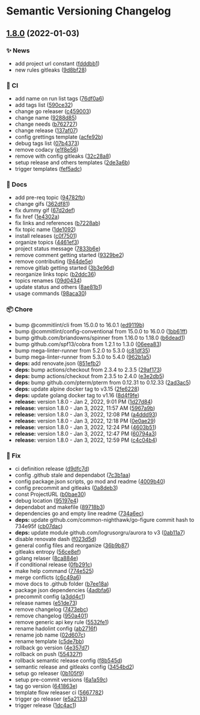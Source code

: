 # Semantic Versioning Changelog

## [1.8.0](https://github.com/lpmatos/loli/compare/v1.7.5...v1.8.0) (2022-01-03)


### :sparkles: News

* add project url constant ([fdddbb1](https://github.com/lpmatos/loli/commit/fdddbb131b9ddc0dcad2517088d4de5c9d8cb0b2))
* new rules gitleaks ([9d8bf28](https://github.com/lpmatos/loli/commit/9d8bf28c1aef492169d86abe8dd8d7f0d629f4c3))


### :repeat: CI

* add name on run list tags ([76df0a6](https://github.com/lpmatos/loli/commit/76df0a69837afffd2f5b4760e3b224ed73753e51))
* add tags list ([590ce32](https://github.com/lpmatos/loli/commit/590ce324ce5b698158b578a0c062c31a6c4cee36))
* change go releaser ([c459003](https://github.com/lpmatos/loli/commit/c4590038518c011c550e09e403fff17484bfc98a))
* change name ([9288d85](https://github.com/lpmatos/loli/commit/9288d8595c14b462d0c8ee65de253b1c3d44531a))
* change needs ([b762727](https://github.com/lpmatos/loli/commit/b76272715e6d9aa5f7e4db144b5a5471a689df25))
* change release ([137af07](https://github.com/lpmatos/loli/commit/137af07d499f0db12fbaf396485bc47d1c431527))
* config grettings template ([acfe92b](https://github.com/lpmatos/loli/commit/acfe92bfbc65e70d72cdb5028d6b8a63f2076678))
* debug tags list ([07b4373](https://github.com/lpmatos/loli/commit/07b4373bc89aa87af994febed574ae424ec10658))
* remove codacy ([e1f8e56](https://github.com/lpmatos/loli/commit/e1f8e56c5203ec457365c1c64f500ecee51e1b17))
* remove with config gitleaks ([32c28a8](https://github.com/lpmatos/loli/commit/32c28a8302c3a2364c47e4c6b80d452f6799af26))
* setup release and others templates ([2de3a6b](https://github.com/lpmatos/loli/commit/2de3a6b782e9388c9578919e4be1182421c7fa6e))
* trigger templates ([fef5adc](https://github.com/lpmatos/loli/commit/fef5adc114c3e98386296f6b13d57e978de2ff92))


### :memo: Docs

* add pre-req topic ([94782fb](https://github.com/lpmatos/loli/commit/94782fb4dc438c4b6cd0ab8ba5b4d1f2e9c33dc7))
* change gifs ([362df81](https://github.com/lpmatos/loli/commit/362df81cd1c05828bd31e8db92339141c7f9c0a0))
* fix dummy gif ([67d2def](https://github.com/lpmatos/loli/commit/67d2def58cfd66fc93c074fb4af0598835bde6c2))
* fix href ([1e4302a](https://github.com/lpmatos/loli/commit/1e4302a32759467e687a63897f1066e6987d6588))
* fix links and references ([b7228ab](https://github.com/lpmatos/loli/commit/b7228ab220f79eaea67f1297cea0776d047d85fd))
* fix topic name ([1de1092](https://github.com/lpmatos/loli/commit/1de1092066abbce393362b6fd8ee43397d71eb7c))
* install releases ([c0f7501](https://github.com/lpmatos/loli/commit/c0f7501b37e7d56697bfd5c85c42f5d42e8cb59c))
* organize topics ([4461ef3](https://github.com/lpmatos/loli/commit/4461ef3abc1b39101d4ccde2f6ac966c02ffe592))
* project status message ([7833b6e](https://github.com/lpmatos/loli/commit/7833b6e1aaeb8ae034c1256be6b6ecc9e22f552a))
* remove comment getting started ([9329be2](https://github.com/lpmatos/loli/commit/9329be2198f444221193a8a39c597f1db915a9ac))
* remove contributing ([944de5e](https://github.com/lpmatos/loli/commit/944de5e75e1fda4619bfeddeccc1df001699b191))
* remove gitlab getting started ([3b3e96d](https://github.com/lpmatos/loli/commit/3b3e96da397779f90aa28883d4c07dc998179023))
* reorganize links topic ([b2ddc36](https://github.com/lpmatos/loli/commit/b2ddc362c76e9d2a66874541e295e17715ec2e5c))
* topics renames ([09d0434](https://github.com/lpmatos/loli/commit/09d0434a9e8f7e2e0ea4ac07d39036ba3d6fe039))
* update status and others ([8ae81b1](https://github.com/lpmatos/loli/commit/8ae81b17a4d70d7087cfce3eb31231486e16378b))
* usage commands ([98aca30](https://github.com/lpmatos/loli/commit/98aca30c72b31807ea960ff0586c194dbb74ba16))


### :package: Chore

* bump @commitlint/cli from 15.0.0 to 16.0.1 ([ed9119b](https://github.com/lpmatos/loli/commit/ed9119b165745055b16e30fd19826cdf6319cb87))
* bump @commitlint/config-conventional from 15.0.0 to 16.0.0 ([1bb61ff](https://github.com/lpmatos/loli/commit/1bb61ff0abd0ea011b9c19fce61fe6a0008eaf2a))
* bump github.com/briandowns/spinner from 1.16.0 to 1.18.0 ([b6dead1](https://github.com/lpmatos/loli/commit/b6dead1f149b1ba0fc25f36abd307a9bbc96086e))
* bump github.com/spf13/cobra from 1.2.1 to 1.3.0 ([06eea83](https://github.com/lpmatos/loli/commit/06eea83ca46a01a63f213cdb96b80326e4a4d597))
* bump mega-linter-runner from 5.2.0 to 5.3.0 ([c81df35](https://github.com/lpmatos/loli/commit/c81df353973aeef9ad8a8f6cd1af873ffc562fe2))
* bump mega-linter-runner from 5.3.0 to 5.4.0 ([962b1a5](https://github.com/lpmatos/loli/commit/962b1a57f1d3353403b9cdad5202f944bdd401b9))
* **deps:** add renovate.json ([851efb2](https://github.com/lpmatos/loli/commit/851efb21b870214f620b9c7cdaaa77a6dc9e748e))
* **deps:** bump actions/checkout from 2.3.4 to 2.3.5 ([29af173](https://github.com/lpmatos/loli/commit/29af173f0941e539a12df1113e7181afb9c9bb21))
* **deps:** bump actions/checkout from 2.3.5 to 2.4.0 ([e3e2db5](https://github.com/lpmatos/loli/commit/e3e2db513c57d962f9ec1d0aa071b9638b2bbe7f))
* **deps:** bump github.com/pterm/pterm from 0.12.31 to 0.12.33 ([2ad3ac5](https://github.com/lpmatos/loli/commit/2ad3ac5ecc286a510e10ae1388d08d6e6caafdcd))
* **deps:** update alpine docker tag to v3.15 ([2fe6228](https://github.com/lpmatos/loli/commit/2fe62286b6cdd91e44a0f5f705fda66d228cdc3c))
* **deps:** update golang docker tag to v1.16 ([8d4f9fe](https://github.com/lpmatos/loli/commit/8d4f9fe6a7b1acbb6022d39dd309d2dda9efea89))
* **release:** version 1.8.0 - Jan 2, 2022, 9:01 PM ([1d27d84](https://github.com/lpmatos/loli/commit/1d27d847254cddbe71aff770e3f58b8773ac323d))
* **release:** version 1.8.0 - Jan 3, 2022, 11:57 AM ([5967a9b](https://github.com/lpmatos/loli/commit/5967a9bccd2efb092ff70200f2db43747a20f335))
* **release:** version 1.8.0 - Jan 3, 2022, 12:08 PM ([a4ddd93](https://github.com/lpmatos/loli/commit/a4ddd93d6d78a4c5ace8322d7974087bb84129c8))
* **release:** version 1.8.0 - Jan 3, 2022, 12:18 PM ([0e0ae29](https://github.com/lpmatos/loli/commit/0e0ae296202af928494ca62156b67a7d8e231ed9))
* **release:** version 1.8.0 - Jan 3, 2022, 12:24 PM ([4603b51](https://github.com/lpmatos/loli/commit/4603b51b349db9391b03aff5f0c0b85ba3ced57a))
* **release:** version 1.8.0 - Jan 3, 2022, 12:47 PM ([60794a3](https://github.com/lpmatos/loli/commit/60794a378f4450fa9a5bb2eac2b85b0df94b1c55))
* **release:** version 1.8.0 - Jan 3, 2022, 12:59 PM ([c4c04b4](https://github.com/lpmatos/loli/commit/c4c04b4f539cdf147563b28a8891e7733d9e4fe1))


### :bug: Fix

* ci definition release ([d9dfc7d](https://github.com/lpmatos/loli/commit/d9dfc7d8b9b747e1493c992e03b11b33cd56e83b))
* config .github stale and dependabot ([7c3b1aa](https://github.com/lpmatos/loli/commit/7c3b1aa3959156439c0a86c724e14bebdb89bf16))
* config package.json scripts, go mod and readme ([4009b40](https://github.com/lpmatos/loli/commit/4009b408482d992380a58832030cee9d5948436f))
* config precommit and gitleaks ([0a8deb3](https://github.com/lpmatos/loli/commit/0a8deb3a261af02c650c28fc5b96ce5c85d97f56))
* const ProjectURL ([b0bae30](https://github.com/lpmatos/loli/commit/b0bae303beeffd5c27e6a40a8c381249da1bd915))
* debug location ([95197e4](https://github.com/lpmatos/loli/commit/95197e480ccc7a8ed6ec02222921e1534378c344))
* dependabot and makefile ([89718b3](https://github.com/lpmatos/loli/commit/89718b3fc020170daf753ffb296b3e172f617e16))
* dependencies go and empty line readme ([734a6ec](https://github.com/lpmatos/loli/commit/734a6ecc501084a2696925887fb5fcf6054b92c5))
* **deps:** update github.com/common-nighthawk/go-figure commit hash to 734e95f ([cb07dac](https://github.com/lpmatos/loli/commit/cb07dac986ebea1c3e3b2df8b89449135c1a5e8c))
* **deps:** update module github.com/logrusorgru/aurora to v3 ([0ab11a7](https://github.com/lpmatos/loli/commit/0ab11a77459186062aee8280c2a0bbc58f289300))
* disable renovate dash ([f023d5d](https://github.com/lpmatos/loli/commit/f023d5d0eed681086b0ed018ecf67edab45612b5))
* general config files and reorganize ([36b9b87](https://github.com/lpmatos/loli/commit/36b9b87a016d997d037e844306b2abf32034b000))
* gitleaks entropy ([56ce8ef](https://github.com/lpmatos/loli/commit/56ce8eff367dd2d26a9ee171e862606673901981))
* golang relaser ([8ca884e](https://github.com/lpmatos/loli/commit/8ca884e15ce988b9612ec2bd59f100484889dff0))
* if conditional release ([0fb291c](https://github.com/lpmatos/loli/commit/0fb291c591c55a4a994b66d3bffdd21f65b1190e))
* make help command ([774e525](https://github.com/lpmatos/loli/commit/774e525859592790886d354e5f68a5cf343c06ad))
* merge conflicts ([c6c49a6](https://github.com/lpmatos/loli/commit/c6c49a645654787db314bf3976308d9a6666ee9a))
* move docs to .github folder ([b7ee18a](https://github.com/lpmatos/loli/commit/b7ee18ad9684ea1c109a69b8a0ccd3d5285f3f6a))
* package json dependencies ([4adbfa6](https://github.com/lpmatos/loli/commit/4adbfa60c0decb8b82f88dfabf6b16ab0d7e71d9))
* precommit config ([a3dd4c1](https://github.com/lpmatos/loli/commit/a3dd4c1ba49cc9d0a1c4d6c99284f0d98543cb56))
* release names ([e51de73](https://github.com/lpmatos/loli/commit/e51de73dd538f8d37207253e7526cb4ad25ed835))
* remove changelog ([7473ebc](https://github.com/lpmatos/loli/commit/7473ebc3775b658a5f6784ec0f49faca3eead983))
* remove changelog ([950a401](https://github.com/lpmatos/loli/commit/950a401cc7358d505a0384f1b77f8532dd9e5493))
* remove generic api key rule ([5532fe1](https://github.com/lpmatos/loli/commit/5532fe10e3a2dde185a19d86c56364d7a0f8c611))
* rename hadolint config ([ab2716f](https://github.com/lpmatos/loli/commit/ab2716f2e24e1e40660f2bcfca53c3d91d1c20f5))
* rename job name ([02d607c](https://github.com/lpmatos/loli/commit/02d607c68f1308f06e5b8a2566d4eaadaed7ef3d))
* rename template ([c5de7bb](https://github.com/lpmatos/loli/commit/c5de7bbe83e0c356561d857a18f18cefa628734a))
* rollback go version ([4e357d7](https://github.com/lpmatos/loli/commit/4e357d7a8e33ffe4aafd4d188729afc72b2d7046))
* rollback on push ([554327f](https://github.com/lpmatos/loli/commit/554327f52434c1919cf6a901b286ce18eb930d2b))
* rollback semantic release config ([f8b545d](https://github.com/lpmatos/loli/commit/f8b545dd42e9206022afa3f76cabacc2254da126))
* semantic release and gitleaks config ([3454bd2](https://github.com/lpmatos/loli/commit/3454bd24294a29e87bcfd145528a8a555ff51ae6))
* setup go releaser ([0b105f9](https://github.com/lpmatos/loli/commit/0b105f9343e2ab023b0d2d4c316d90bef8971e77))
* setup pre-commit versions ([6a1a59c](https://github.com/lpmatos/loli/commit/6a1a59c1d44119cda01b44f6adf03bde92a5b384))
* tag go version ([641863e](https://github.com/lpmatos/loli/commit/641863efe4c2bdc539cb6d900e721e3582689989))
* template flow releaser ci ([5667782](https://github.com/lpmatos/loli/commit/5667782e5373964f0ddbf45576eec1f14a05db37))
* trigger go releaser ([e5a2133](https://github.com/lpmatos/loli/commit/e5a2133832cbc00332ded70f0026c3303df269f1))
* trigger release ([1dc4ac1](https://github.com/lpmatos/loli/commit/1dc4ac1185cb95043b1b5940ff05acf5d93ed282))
